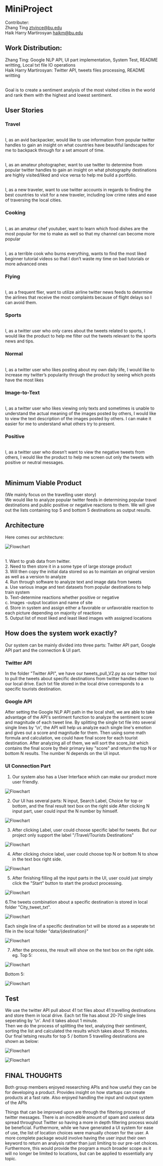 # MiniProject


Contributer: <br>
Zhang Ting              ztvince@bu.edu <br>
Haik Harry Martirosyan  haikm@bu.edu

## Work Distribution:
Zhang Ting: Google NLP API, UI part implementation, System Test, README writting, Local txt file IO operations<br>
Haik Harry Martirosyan: Twitter API, tweets files processing, README writting<br>

<br>
Goal is to create a sentiment analysis of the most visited cities in the world and rank them with the highest and lowest sentiment.

## User Stories

### Travel
<br>I, as an avid backpacker, would like to use information from popular twitter handles to gain an insight on what countries have beautiful landscapes for me to backpack through for a set amount of time. 

<br>I, as an amateur photographer, want to use twitter to determine from popular twitter handles to gain an insight on what photography destinations are highly visited/liked and vice versa to help me build a portfolio. 

<br>I, as a new traveler, want to use twitter accounts in regards to finding the best countries to visit for a new traveler, including low crime rates and ease of traversing the local cities.
<br>
### Cooking
<br>I, as an amateur chef youtuber, want to learn which food dishes are the most popular for me to make as well so that my channel can become more popular

<br>I, as a terrible cook who burns everything, wants to find the most liked beginner tutorial videos so that I don’t waste my time on bad tutorials or more advanced ones
<br>
### Flying
<br>I, as a frequent flier, want to utilize airline twitter news feeds to determine the airlines that receive the most complaints because of flight delays so I can avoid them.
<br>
### Sports
<br>I, as a twitter user who only cares about the tweets related to sports, I would like the product to help me filter out the tweets relevant to the sports news and tips.
<br>
### Normal
<br>I, as a twitter user who likes posting about my own daily life, I would like to increase my twitter’s popularity through the product by seeing which posts have the most likes
<br>
### Image-to-Text
<br>I, as a twitter user who likes viewing only texts and sometimes is unable to understand the actual meaning of the images posted by others, I would like to view the text description of the images posted by others. I can make it easier for me to understand what others try to present.
<br>
### Positive
<br> I, as a twitter user who doesn’t want to view the negative tweets from others, I would like the product to help me screen out only the tweets with positive or neutral messages.
<br>
<br>
## Minimum Viable Product

(We mainly focus on the travelling user story)<br>
We would like to analyze popular twitter feeds in determining popular travel destinations and public positive or negative reactions to them. We will give out the lists containing top 5 and bottom 5 destinations as output results.
## Architecture

Here comes our architecture: <br>

![Flowchart](https://github.com/tzhang-Vincent/MiniProject/blob/master/Images/system.jpg)


<br>
1. Want to grab data from twitter.
<br>
2. Need to then store it in a some type of large storage product
<br>
3. Will then copy the initial data stored so as to maintain an original version as well as a version to analyze
<br>
4. Run through software to analyze text and image data from tweets<br>
a. Use various image and text datasets from popular destinations to help train system<br>
b. Text-determine reactions whether positive or negative<br>
c. Images -output location and name of site<br>
d. Store in system and assign either a favorable or unfavorable reaction to each picture depending on majority of reactions<br>
5. Output list of most liked and least liked images with assigned locations
<br>

## How does the system work exactly?

Our system can be mainly divided into three parts: Twitter API part, Google API part and the connection & UI part.

### Twitter API
In the folder "Twitter API", we have our tweets_pull_V2.py as our twitter tool to pull the tweets about specific destinations from twitter handles down to our local drive. Each txt file stored in the local drive corresponds to a specific tourists destination.

### Google API
After setting the Google NLP API path in the local shell, we are able to take advantage of the API's sentiment function to analyze the sentiment score and magnitude of each tweet line. By splitting the single txt file into several single lines by '\n', the API will help us analyze each single line's emotion and gives out a score and magnitude for them. Then using some math formula and calculation, we could have final score for each tourist destination. After analyzing all of them, we will sort the score_list which contains the final score by their primary key "score" and return the top N or bottom N results. The number N depends on the UI input.

### UI Connection Part
1. Our system also has a User Interface which can make our product more user friendly.

![Flowchart](https://github.com/tzhang-Vincent/MiniProject/blob/master/Images/ui1.png)

2. Our UI has several parts: N input, Search Label, Choice for top or bottom, and the final result text box on the right side
After clicking N input part, user could input the N number by himself.

![Flowchart](https://github.com/tzhang-Vincent/MiniProject/blob/master/Images/ui2.png)

3. After clicking Label, user could choose specific label for tweets. But our project only support the label "/Travel/Tourists Destinations"

![Flowchart](https://github.com/tzhang-Vincent/MiniProject/blob/master/Images/ui3.png)

4. After clicking choice label, user could choose top N or bottom N to show in the text box right side.

![Flowchart](https://github.com/tzhang-Vincent/MiniProject/blob/master/Images/ui4.png)

5. After finishing filling all the input parts in the UI, user could just simply click the "Start" button to start the product processing.

![Flowchart](https://github.com/tzhang-Vincent/MiniProject/blob/master/Images/ui5.png)

6.The tweets combination about a specific destination is stored in local folder "City_tweet_txt".

![Flowchart](https://github.com/tzhang-Vincent/MiniProject/blob/master/Images/local-tweet.png)

Each single line of a specific destination txt will be stored as a seperate txt file in the local folder "data/{destination}"

![Flowchart](https://github.com/tzhang-Vincent/MiniProject/blob/master/Images/single_local.png)

7. After the process, the result will show on the text box on the right side.<br>
eg. Top 5:

![Flowchart](https://github.com/tzhang-Vincent/MiniProject/blob/master/Images/top-result.png)

Bottom 5:

![Flowchart](https://github.com/tzhang-Vincent/MiniProject/blob/master/Images/bottom-result.png)

## Test
We use the twitter API pull about 41 txt files about 41 travelling destinations and store them in local drive. Each txt file has about 20-70 single lines seperating by '\n'. And it takes about 1 minute.<br>
Then we do the process of splitting the text, analyzing their sentiment, sorting the list and calculated the results which takes about 15 minutes.<br>
Our final tetsing results for top 5 / bottom 5 travelling destinations are shown as below:

![Flowchart](https://github.com/tzhang-Vincent/MiniProject/blob/master/Images/top-result.png)

![Flowchart](https://github.com/tzhang-Vincent/MiniProject/blob/master/Images/bottom-result.png)


## FINAL THOUGHTS

Both group members enjoyed researching APIs and how useful they can be for developing a product. Provides insight on how startups can create products at a fast rate. Also enjoyed handling the input and output system of the APIs

Things that can be improved upon are through the filtering process of twitter messages. There is an incredible amount of spam and useless data spread throughout Twitter so having a more in depth filtering process would be beneficial. Furthermore, while we have generated a UI system for ease of use, the list of location choices were manually chosen for the user. A more complete package would involve having the user input their own keyword to return an analysis rather than just limiting to our pre-set choices. Furthermore, this would provide the program a much broader scope as it will no longer be limited to locations, but can be applied to essentially any topic.



